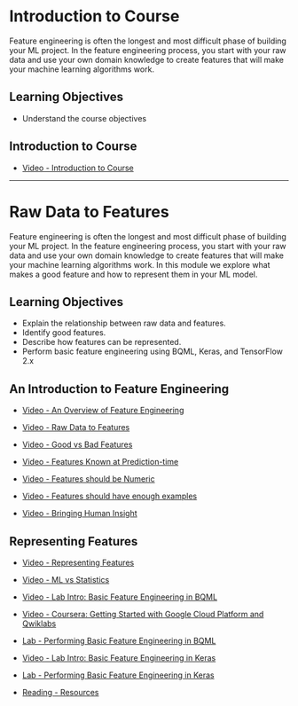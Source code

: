 # Introduction to Course

Feature engineering is often the longest and most difficult phase of building your ML project. In the feature engineering process, you start with your raw data and use your own domain knowledge to create features that will make your machine learning algorithms work.

## Learning Objectives

- Understand the course objectives

## Introduction to Course

- [Video - Introduction to Course](https://www.coursera.org/learn/feature-engineering/lecture/paE4Y/introduction-to-course)

---

# Raw Data to Features

Feature engineering is often the longest and most difficult phase of building your ML project. In the feature engineering process, you start with your raw data and use your own domain knowledge to create features that will make your machine learning algorithms work. In this module we explore what makes a good feature and how to represent them in your ML model.

## Learning Objectives

- Explain the relationship between raw data and features.
- Identify good features.
- Describe how features can be represented.
- Perform basic feature engineering using BQML, Keras, and TensorFlow 2.x

## An Introduction to Feature Engineering

- [Video - An Overview of Feature Engineering](https://www.coursera.org/learn/feature-engineering/lecture/FKIVV/an-overview-of-feature-engineering)

- [Video - Raw Data to Features](https://www.coursera.org/learn/feature-engineering/lecture/j4qhD/raw-data-to-features)

- [Video - Good vs Bad Features](https://www.coursera.org/learn/feature-engineering/lecture/NC2Y9/good-vs-bad-features)

- [Video - Features Known at Prediction-time](https://www.coursera.org/learn/feature-engineering/lecture/AY6xb/features-known-at-prediction-time)

- [Video - Features should be Numeric](https://www.coursera.org/learn/feature-engineering/lecture/JrMUY/features-should-be-numeric)

- [Video - Features should have enough examples](https://www.coursera.org/learn/feature-engineering/lecture/EpuBt/features-should-have-enough-examples)

- [Video - Bringing Human Insight](https://www.coursera.org/learn/feature-engineering/lecture/95Ghp/bringing-human-insight)

## Representing Features

- [Video - Representing Features](https://www.coursera.org/learn/feature-engineering/lecture/R8dvR/representing-features)

- [Video - ML vs Statistics](https://www.coursera.org/learn/feature-engineering/lecture/GEayH/ml-vs-statistics)

- [Video - Lab Intro: Basic Feature Engineering in BQML](https://www.coursera.org/learn/feature-engineering/lecture/Hmp6K/lab-intro-basic-feature-engineering-in-bqml)

- [Video - Coursera: Getting Started with Google Cloud Platform and Qwiklabs](https://www.coursera.org/learn/feature-engineering/lecture/R0MhL/coursera-getting-started-with-google-cloud-platform-and-qwiklabs)

- [Lab - Performing Basic Feature Engineering in BQML](./Labs/1_bqml_basic_feat_eng.ipynb)

- [Video - Lab Intro: Basic Feature Engineering in Keras](https://www.coursera.org/learn/feature-engineering/lecture/mDnYB/lab-intro-basic-feature-engineering-in-keras)

- [Lab - Performing Basic Feature Engineering in Keras](./Labs/3_keras_basic_feat_eng.ipynb)

- [Reading - Resources](https://www.coursera.org/learn/feature-engineering/supplement/0ryuY/resources)